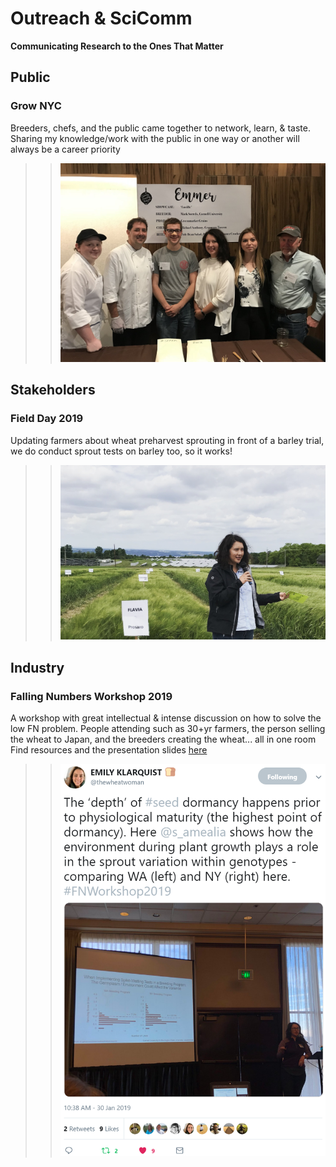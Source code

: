 # Outreach & SciComm

**Communicating Research to the Ones That Matter**  

## Public  
### Grow NYC   
Breeders, chefs, and the public came together to network, learn, & taste. Sharing my knowledge/work with the public in one way or another will always be a career priority  
>> ![](https://github.com/shantel-martinez/Lab_Resources/blob/master/example_img/GrowNYC.jpg?raw=true)  

## Stakeholders
### Field Day 2019
Updating farmers about wheat preharvest sprouting in front of a barley trial, we do conduct sprout tests on barley too, so it works!  
>> ![](https://github.com/shantel-martinez/Lab_Resources/blob/master/example_img/FieldDay2019.jpg?raw=true)  

## Industry 
### Falling Numbers Workshop 2019   
A workshop with great intellectual & intense discussion on how to solve the low FN problem. People attending such as 30+yr farmers, the person selling the wheat to Japan, and the breeders creating the wheat... all in one room  
Find resources and the presentation slides [here](https://github.com/shantel-martinez/FNWorkshop2019/blob/master/README.md)   
>> [![](https://github.com/shantel-martinez/Lab_Resources/blob/master/example_img/FNWorkshopTweet.PNG?raw=true)](https://twitter.com/thewheatwoman/status/1090680556524720128)   


